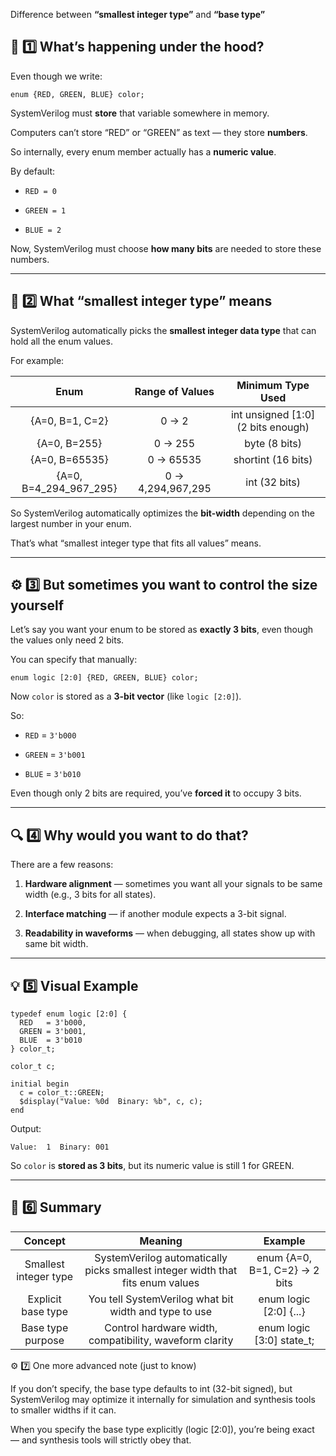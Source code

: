 Difference between  **“smallest integer type”** and **“base type”** 

## 🧩 1️⃣ What’s happening under the hood?

Even though we write:

`enum {RED, GREEN, BLUE} color;` 

SystemVerilog must **store** that variable somewhere in memory.

Computers can’t store “RED” or “GREEN” as text — they store **numbers**.

So internally, every enum member actually has a **numeric value**.

By default:

-   `RED = 0`
    
-   `GREEN = 1`
    
-   `BLUE = 2`
    

Now, SystemVerilog must choose **how many bits** are needed to store these numbers.

----------

## 🧠 2️⃣ What “smallest integer type” means

SystemVerilog automatically picks the **smallest integer data type** that can hold all the enum values.

For example:

|          Enum          |  Range of Values  |          Minimum Type Used         |
|:----------------------:|:-----------------:|:----------------------------------:|
| {A=0, B=1, C=2}        | 0 → 2             | int unsigned [1:0] (2 bits enough) |
| {A=0, B=255}           | 0 → 255           | byte (8 bits)                      |
| {A=0, B=65535}         | 0 → 65535         | shortint (16 bits)                 |
| {A=0, B=4_294_967_295} | 0 → 4,294,967,295 | int (32 bits)                      |

So SystemVerilog automatically optimizes the **bit-width** depending on the largest number in your enum.

That’s what “smallest integer type that fits all values” means.

----------

## ⚙️ 3️⃣ But sometimes you want to **control the size yourself**

Let’s say you want your enum to be stored as **exactly 3 bits**, even though the values only need 2 bits.

You can specify that manually:

`enum logic [2:0] {RED, GREEN, BLUE} color;` 

Now `color` is stored as a **3-bit vector** (like `logic [2:0]`).

So:

-   `RED` = `3'b000`
    
-   `GREEN` = `3'b001`
    
-   `BLUE` = `3'b010`
    

Even though only 2 bits are required, you’ve **forced it** to occupy 3 bits.

----------

## 🔍 4️⃣ Why would you want to do that?

There are a few reasons:

1.  **Hardware alignment** — sometimes you want all your signals to be same width (e.g., 3 bits for all states).
    
2.  **Interface matching** — if another module expects a 3-bit signal.
    
3.  **Readability in waveforms** — when debugging, all states show up with same bit width.
    

----------

## 💡 5️⃣ Visual Example

```
typedef enum logic [2:0] {
  RED   = 3'b000,
  GREEN = 3'b001,
  BLUE  = 3'b010
} color_t;

color_t c;

initial begin
  c = color_t::GREEN;
  $display("Value: %0d  Binary: %b", c, c);
end
``` 

Output:

`Value:  1  Binary: 001` 

So `color` is **stored as 3 bits**, but its numeric value is still 1 for GREEN.

----------

## 🧾 6️⃣ Summary

|        Concept        |                                     Meaning                                    |            Example            |
|:---------------------:|:------------------------------------------------------------------------------:|:-----------------------------:|
| Smallest integer type | SystemVerilog automatically picks smallest integer width that fits enum values | enum {A=0, B=1, C=2} → 2 bits |
| Explicit base type    | You tell SystemVerilog what bit width and type to use                          | enum logic [2:0] {...}        |
| Base type purpose     | Control hardware width, compatibility, waveform clarity                        | enum logic [3:0] state_t;     |


⚙️ 7️⃣ One more advanced note (just to know)

If you don’t specify, the base type defaults to int (32-bit signed),
but SystemVerilog may optimize it internally for simulation and synthesis tools to smaller widths if it can.

When you specify the base type explicitly (logic [2:0]), you’re being exact — and synthesis tools will strictly obey that.